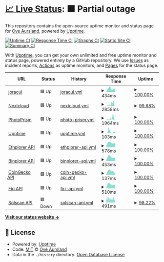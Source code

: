 # [📈 Live Status](https://jeircul.github.io/upptime/): <!--live status--> **🟧 Partial outage**

This repository contains the open-source uptime monitor and status page for [Ove Aursland](https://jeircul.github.io/upptime/), powered by [Upptime](https://github.com/upptime/upptime).

[![Uptime CI](https://github.com/jeircul/upptime/workflows/Uptime%20CI/badge.svg)](https://github.com/jeircul/upptime/actions?query=workflow%3A%22Uptime+CI%22)
[![Response Time CI](https://github.com/jeircul/upptime/workflows/Response%20Time%20CI/badge.svg)](https://github.com/jeircul/upptime/actions?query=workflow%3A%22Response+Time+CI%22)
[![Graphs CI](https://github.com/jeircul/upptime/workflows/Graphs%20CI/badge.svg)](https://github.com/jeircul/upptime/actions?query=workflow%3A%22Graphs+CI%22)
[![Static Site CI](https://github.com/jeircul/upptime/workflows/Static%20Site%20CI/badge.svg)](https://github.com/jeircul/upptime/actions?query=workflow%3A%22Static+Site+CI%22)
[![Summary CI](https://github.com/jeircul/upptime/workflows/Summary%20CI/badge.svg)](https://github.com/jeircul/upptime/actions?query=workflow%3A%22Summary+CI%22)

With [Upptime](https://upptime.js.org), you can get your own unlimited and free uptime monitor and status page, powered entirely by a GitHub repository. We use [Issues](https://github.com/jeircul/upptime/issues) as incident reports, [Actions](https://github.com/jeircul/upptime/actions) as uptime monitors, and [Pages](https://jeircul.github.io/upptime/) for the status page.

<!--start: status pages-->
<!-- This summary is generated by Upptime (https://github.com/upptime/upptime) -->
<!-- Do not edit this manually, your changes will be overwritten -->
<!-- prettier-ignore -->
| URL | Status | History | Response Time | Uptime |
| --- | ------ | ------- | ------------- | ------ |
| <img alt="" src="https://www.hypergridbusiness.com/wp-content/uploads/2014/04/DuckDNS-logo.jpg" height="13"> [joracul](https://www.joracul.duckdns.org/) | 🟩 Up | [joracul.yml](https://github.com/jeircul/upptime/commits/HEAD/history/joracul.yml) | <details><summary><img alt="Response time graph" src="./graphs/joracul/response-time-week.png" height="20"> 434ms</summary><br><a href="https://jeircul.github.io/upptime/history/joracul"><img alt="Response time 1932" src="https://img.shields.io/endpoint?url=https%3A%2F%2Fraw.githubusercontent.com%2Fjeircul%2Fupptime%2FHEAD%2Fapi%2Fjoracul%2Fresponse-time.json"></a><br><a href="https://jeircul.github.io/upptime/history/joracul"><img alt="24-hour response time 459" src="https://img.shields.io/endpoint?url=https%3A%2F%2Fraw.githubusercontent.com%2Fjeircul%2Fupptime%2FHEAD%2Fapi%2Fjoracul%2Fresponse-time-day.json"></a><br><a href="https://jeircul.github.io/upptime/history/joracul"><img alt="7-day response time 434" src="https://img.shields.io/endpoint?url=https%3A%2F%2Fraw.githubusercontent.com%2Fjeircul%2Fupptime%2FHEAD%2Fapi%2Fjoracul%2Fresponse-time-week.json"></a><br><a href="https://jeircul.github.io/upptime/history/joracul"><img alt="30-day response time 2207" src="https://img.shields.io/endpoint?url=https%3A%2F%2Fraw.githubusercontent.com%2Fjeircul%2Fupptime%2FHEAD%2Fapi%2Fjoracul%2Fresponse-time-month.json"></a><br><a href="https://jeircul.github.io/upptime/history/joracul"><img alt="1-year response time 1932" src="https://img.shields.io/endpoint?url=https%3A%2F%2Fraw.githubusercontent.com%2Fjeircul%2Fupptime%2FHEAD%2Fapi%2Fjoracul%2Fresponse-time-year.json"></a></details> | <details><summary><a href="https://jeircul.github.io/upptime/history/joracul">100.00%</a></summary><a href="https://jeircul.github.io/upptime/history/joracul"><img alt="All-time uptime 99.65%" src="https://img.shields.io/endpoint?url=https%3A%2F%2Fraw.githubusercontent.com%2Fjeircul%2Fupptime%2FHEAD%2Fapi%2Fjoracul%2Fuptime.json"></a><br><a href="https://jeircul.github.io/upptime/history/joracul"><img alt="24-hour uptime 100.00%" src="https://img.shields.io/endpoint?url=https%3A%2F%2Fraw.githubusercontent.com%2Fjeircul%2Fupptime%2FHEAD%2Fapi%2Fjoracul%2Fuptime-day.json"></a><br><a href="https://jeircul.github.io/upptime/history/joracul"><img alt="7-day uptime 100.00%" src="https://img.shields.io/endpoint?url=https%3A%2F%2Fraw.githubusercontent.com%2Fjeircul%2Fupptime%2FHEAD%2Fapi%2Fjoracul%2Fuptime-week.json"></a><br><a href="https://jeircul.github.io/upptime/history/joracul"><img alt="30-day uptime 99.64%" src="https://img.shields.io/endpoint?url=https%3A%2F%2Fraw.githubusercontent.com%2Fjeircul%2Fupptime%2FHEAD%2Fapi%2Fjoracul%2Fuptime-month.json"></a><br><a href="https://jeircul.github.io/upptime/history/joracul"><img alt="1-year uptime 99.65%" src="https://img.shields.io/endpoint?url=https%3A%2F%2Fraw.githubusercontent.com%2Fjeircul%2Fupptime%2FHEAD%2Fapi%2Fjoracul%2Fuptime-year.json"></a></details>
| <img alt="" src="https://nextcloud.joracul.duckdns.org/core/img/logo/logo.svg" height="13"> [Nextcloud](https://nextcloud.joracul.duckdns.org) | 🟩 Up | [nextcloud.yml](https://github.com/jeircul/upptime/commits/HEAD/history/nextcloud.yml) | <details><summary><img alt="Response time graph" src="./graphs/nextcloud/response-time-week.png" height="20"> 2858ms</summary><br><a href="https://jeircul.github.io/upptime/history/nextcloud"><img alt="Response time 2381" src="https://img.shields.io/endpoint?url=https%3A%2F%2Fraw.githubusercontent.com%2Fjeircul%2Fupptime%2FHEAD%2Fapi%2Fnextcloud%2Fresponse-time.json"></a><br><a href="https://jeircul.github.io/upptime/history/nextcloud"><img alt="24-hour response time 547" src="https://img.shields.io/endpoint?url=https%3A%2F%2Fraw.githubusercontent.com%2Fjeircul%2Fupptime%2FHEAD%2Fapi%2Fnextcloud%2Fresponse-time-day.json"></a><br><a href="https://jeircul.github.io/upptime/history/nextcloud"><img alt="7-day response time 2858" src="https://img.shields.io/endpoint?url=https%3A%2F%2Fraw.githubusercontent.com%2Fjeircul%2Fupptime%2FHEAD%2Fapi%2Fnextcloud%2Fresponse-time-week.json"></a><br><a href="https://jeircul.github.io/upptime/history/nextcloud"><img alt="30-day response time 2659" src="https://img.shields.io/endpoint?url=https%3A%2F%2Fraw.githubusercontent.com%2Fjeircul%2Fupptime%2FHEAD%2Fapi%2Fnextcloud%2Fresponse-time-month.json"></a><br><a href="https://jeircul.github.io/upptime/history/nextcloud"><img alt="1-year response time 2381" src="https://img.shields.io/endpoint?url=https%3A%2F%2Fraw.githubusercontent.com%2Fjeircul%2Fupptime%2FHEAD%2Fapi%2Fnextcloud%2Fresponse-time-year.json"></a></details> | <details><summary><a href="https://jeircul.github.io/upptime/history/nextcloud">99.68%</a></summary><a href="https://jeircul.github.io/upptime/history/nextcloud"><img alt="All-time uptime 99.57%" src="https://img.shields.io/endpoint?url=https%3A%2F%2Fraw.githubusercontent.com%2Fjeircul%2Fupptime%2FHEAD%2Fapi%2Fnextcloud%2Fuptime.json"></a><br><a href="https://jeircul.github.io/upptime/history/nextcloud"><img alt="24-hour uptime 100.00%" src="https://img.shields.io/endpoint?url=https%3A%2F%2Fraw.githubusercontent.com%2Fjeircul%2Fupptime%2FHEAD%2Fapi%2Fnextcloud%2Fuptime-day.json"></a><br><a href="https://jeircul.github.io/upptime/history/nextcloud"><img alt="7-day uptime 99.68%" src="https://img.shields.io/endpoint?url=https%3A%2F%2Fraw.githubusercontent.com%2Fjeircul%2Fupptime%2FHEAD%2Fapi%2Fnextcloud%2Fuptime-week.json"></a><br><a href="https://jeircul.github.io/upptime/history/nextcloud"><img alt="30-day uptime 99.47%" src="https://img.shields.io/endpoint?url=https%3A%2F%2Fraw.githubusercontent.com%2Fjeircul%2Fupptime%2FHEAD%2Fapi%2Fnextcloud%2Fuptime-month.json"></a><br><a href="https://jeircul.github.io/upptime/history/nextcloud"><img alt="1-year uptime 99.57%" src="https://img.shields.io/endpoint?url=https%3A%2F%2Fraw.githubusercontent.com%2Fjeircul%2Fupptime%2FHEAD%2Fapi%2Fnextcloud%2Fuptime-year.json"></a></details>
| <img alt="" src="https://photoprism.joracul.duckdns.org/static/icons/logo.svg" height="13"> [PhotoPrism](https://photoprism.joracul.duckdns.org) | 🟩 Up | [photo-prism.yml](https://github.com/jeircul/upptime/commits/HEAD/history/photo-prism.yml) | <details><summary><img alt="Response time graph" src="./graphs/photo-prism/response-time-week.png" height="20"> 1964ms</summary><br><a href="https://jeircul.github.io/upptime/history/photo-prism"><img alt="Response time 1987" src="https://img.shields.io/endpoint?url=https%3A%2F%2Fraw.githubusercontent.com%2Fjeircul%2Fupptime%2FHEAD%2Fapi%2Fphoto-prism%2Fresponse-time.json"></a><br><a href="https://jeircul.github.io/upptime/history/photo-prism"><img alt="24-hour response time 2121" src="https://img.shields.io/endpoint?url=https%3A%2F%2Fraw.githubusercontent.com%2Fjeircul%2Fupptime%2FHEAD%2Fapi%2Fphoto-prism%2Fresponse-time-day.json"></a><br><a href="https://jeircul.github.io/upptime/history/photo-prism"><img alt="7-day response time 1964" src="https://img.shields.io/endpoint?url=https%3A%2F%2Fraw.githubusercontent.com%2Fjeircul%2Fupptime%2FHEAD%2Fapi%2Fphoto-prism%2Fresponse-time-week.json"></a><br><a href="https://jeircul.github.io/upptime/history/photo-prism"><img alt="30-day response time 2028" src="https://img.shields.io/endpoint?url=https%3A%2F%2Fraw.githubusercontent.com%2Fjeircul%2Fupptime%2FHEAD%2Fapi%2Fphoto-prism%2Fresponse-time-month.json"></a><br><a href="https://jeircul.github.io/upptime/history/photo-prism"><img alt="1-year response time 1987" src="https://img.shields.io/endpoint?url=https%3A%2F%2Fraw.githubusercontent.com%2Fjeircul%2Fupptime%2FHEAD%2Fapi%2Fphoto-prism%2Fresponse-time-year.json"></a></details> | <details><summary><a href="https://jeircul.github.io/upptime/history/photo-prism">100.00%</a></summary><a href="https://jeircul.github.io/upptime/history/photo-prism"><img alt="All-time uptime 99.73%" src="https://img.shields.io/endpoint?url=https%3A%2F%2Fraw.githubusercontent.com%2Fjeircul%2Fupptime%2FHEAD%2Fapi%2Fphoto-prism%2Fuptime.json"></a><br><a href="https://jeircul.github.io/upptime/history/photo-prism"><img alt="24-hour uptime 100.00%" src="https://img.shields.io/endpoint?url=https%3A%2F%2Fraw.githubusercontent.com%2Fjeircul%2Fupptime%2FHEAD%2Fapi%2Fphoto-prism%2Fuptime-day.json"></a><br><a href="https://jeircul.github.io/upptime/history/photo-prism"><img alt="7-day uptime 100.00%" src="https://img.shields.io/endpoint?url=https%3A%2F%2Fraw.githubusercontent.com%2Fjeircul%2Fupptime%2FHEAD%2Fapi%2Fphoto-prism%2Fuptime-week.json"></a><br><a href="https://jeircul.github.io/upptime/history/photo-prism"><img alt="30-day uptime 99.71%" src="https://img.shields.io/endpoint?url=https%3A%2F%2Fraw.githubusercontent.com%2Fjeircul%2Fupptime%2FHEAD%2Fapi%2Fphoto-prism%2Fuptime-month.json"></a><br><a href="https://jeircul.github.io/upptime/history/photo-prism"><img alt="1-year uptime 99.73%" src="https://img.shields.io/endpoint?url=https%3A%2F%2Fraw.githubusercontent.com%2Fjeircul%2Fupptime%2FHEAD%2Fapi%2Fphoto-prism%2Fuptime-year.json"></a></details>
| <img alt="" src="https://raw.githubusercontent.com/upptime/upptime.js.org/master/static/img/logo.svg" height="13"> [Upptime](https://jeircul.github.io/upptime) | 🟩 Up | [upptime.yml](https://github.com/jeircul/upptime/commits/HEAD/history/upptime.yml) | <details><summary><img alt="Response time graph" src="./graphs/upptime/response-time-week.png" height="20"> 103ms</summary><br><a href="https://jeircul.github.io/upptime/history/upptime"><img alt="Response time 118" src="https://img.shields.io/endpoint?url=https%3A%2F%2Fraw.githubusercontent.com%2Fjeircul%2Fupptime%2FHEAD%2Fapi%2Fupptime%2Fresponse-time.json"></a><br><a href="https://jeircul.github.io/upptime/history/upptime"><img alt="24-hour response time 45" src="https://img.shields.io/endpoint?url=https%3A%2F%2Fraw.githubusercontent.com%2Fjeircul%2Fupptime%2FHEAD%2Fapi%2Fupptime%2Fresponse-time-day.json"></a><br><a href="https://jeircul.github.io/upptime/history/upptime"><img alt="7-day response time 103" src="https://img.shields.io/endpoint?url=https%3A%2F%2Fraw.githubusercontent.com%2Fjeircul%2Fupptime%2FHEAD%2Fapi%2Fupptime%2Fresponse-time-week.json"></a><br><a href="https://jeircul.github.io/upptime/history/upptime"><img alt="30-day response time 135" src="https://img.shields.io/endpoint?url=https%3A%2F%2Fraw.githubusercontent.com%2Fjeircul%2Fupptime%2FHEAD%2Fapi%2Fupptime%2Fresponse-time-month.json"></a><br><a href="https://jeircul.github.io/upptime/history/upptime"><img alt="1-year response time 118" src="https://img.shields.io/endpoint?url=https%3A%2F%2Fraw.githubusercontent.com%2Fjeircul%2Fupptime%2FHEAD%2Fapi%2Fupptime%2Fresponse-time-year.json"></a></details> | <details><summary><a href="https://jeircul.github.io/upptime/history/upptime">100.00%</a></summary><a href="https://jeircul.github.io/upptime/history/upptime"><img alt="All-time uptime 100.00%" src="https://img.shields.io/endpoint?url=https%3A%2F%2Fraw.githubusercontent.com%2Fjeircul%2Fupptime%2FHEAD%2Fapi%2Fupptime%2Fuptime.json"></a><br><a href="https://jeircul.github.io/upptime/history/upptime"><img alt="24-hour uptime 100.00%" src="https://img.shields.io/endpoint?url=https%3A%2F%2Fraw.githubusercontent.com%2Fjeircul%2Fupptime%2FHEAD%2Fapi%2Fupptime%2Fuptime-day.json"></a><br><a href="https://jeircul.github.io/upptime/history/upptime"><img alt="7-day uptime 100.00%" src="https://img.shields.io/endpoint?url=https%3A%2F%2Fraw.githubusercontent.com%2Fjeircul%2Fupptime%2FHEAD%2Fapi%2Fupptime%2Fuptime-week.json"></a><br><a href="https://jeircul.github.io/upptime/history/upptime"><img alt="30-day uptime 100.00%" src="https://img.shields.io/endpoint?url=https%3A%2F%2Fraw.githubusercontent.com%2Fjeircul%2Fupptime%2FHEAD%2Fapi%2Fupptime%2Fuptime-month.json"></a><br><a href="https://jeircul.github.io/upptime/history/upptime"><img alt="1-year uptime 100.00%" src="https://img.shields.io/endpoint?url=https%3A%2F%2Fraw.githubusercontent.com%2Fjeircul%2Fupptime%2FHEAD%2Fapi%2Fupptime%2Fuptime-year.json"></a></details>
| <img alt="" src="https://ethplorer.io/images/eth.png" height="13"> [Ethplorer API](https://api.ethplorer.io/getLastBlock?apiKey=freekey) | 🟩 Up | [ethplorer-api.yml](https://github.com/jeircul/upptime/commits/HEAD/history/ethplorer-api.yml) | <details><summary><img alt="Response time graph" src="./graphs/ethplorer-api/response-time-week.png" height="20"> 578ms</summary><br><a href="https://jeircul.github.io/upptime/history/ethplorer-api"><img alt="Response time 562" src="https://img.shields.io/endpoint?url=https%3A%2F%2Fraw.githubusercontent.com%2Fjeircul%2Fupptime%2FHEAD%2Fapi%2Fethplorer-api%2Fresponse-time.json"></a><br><a href="https://jeircul.github.io/upptime/history/ethplorer-api"><img alt="24-hour response time 551" src="https://img.shields.io/endpoint?url=https%3A%2F%2Fraw.githubusercontent.com%2Fjeircul%2Fupptime%2FHEAD%2Fapi%2Fethplorer-api%2Fresponse-time-day.json"></a><br><a href="https://jeircul.github.io/upptime/history/ethplorer-api"><img alt="7-day response time 578" src="https://img.shields.io/endpoint?url=https%3A%2F%2Fraw.githubusercontent.com%2Fjeircul%2Fupptime%2FHEAD%2Fapi%2Fethplorer-api%2Fresponse-time-week.json"></a><br><a href="https://jeircul.github.io/upptime/history/ethplorer-api"><img alt="30-day response time 587" src="https://img.shields.io/endpoint?url=https%3A%2F%2Fraw.githubusercontent.com%2Fjeircul%2Fupptime%2FHEAD%2Fapi%2Fethplorer-api%2Fresponse-time-month.json"></a><br><a href="https://jeircul.github.io/upptime/history/ethplorer-api"><img alt="1-year response time 562" src="https://img.shields.io/endpoint?url=https%3A%2F%2Fraw.githubusercontent.com%2Fjeircul%2Fupptime%2FHEAD%2Fapi%2Fethplorer-api%2Fresponse-time-year.json"></a></details> | <details><summary><a href="https://jeircul.github.io/upptime/history/ethplorer-api">100.00%</a></summary><a href="https://jeircul.github.io/upptime/history/ethplorer-api"><img alt="All-time uptime 100.00%" src="https://img.shields.io/endpoint?url=https%3A%2F%2Fraw.githubusercontent.com%2Fjeircul%2Fupptime%2FHEAD%2Fapi%2Fethplorer-api%2Fuptime.json"></a><br><a href="https://jeircul.github.io/upptime/history/ethplorer-api"><img alt="24-hour uptime 100.00%" src="https://img.shields.io/endpoint?url=https%3A%2F%2Fraw.githubusercontent.com%2Fjeircul%2Fupptime%2FHEAD%2Fapi%2Fethplorer-api%2Fuptime-day.json"></a><br><a href="https://jeircul.github.io/upptime/history/ethplorer-api"><img alt="7-day uptime 100.00%" src="https://img.shields.io/endpoint?url=https%3A%2F%2Fraw.githubusercontent.com%2Fjeircul%2Fupptime%2FHEAD%2Fapi%2Fethplorer-api%2Fuptime-week.json"></a><br><a href="https://jeircul.github.io/upptime/history/ethplorer-api"><img alt="30-day uptime 100.00%" src="https://img.shields.io/endpoint?url=https%3A%2F%2Fraw.githubusercontent.com%2Fjeircul%2Fupptime%2FHEAD%2Fapi%2Fethplorer-api%2Fuptime-month.json"></a><br><a href="https://jeircul.github.io/upptime/history/ethplorer-api"><img alt="1-year uptime 100.00%" src="https://img.shields.io/endpoint?url=https%3A%2F%2Fraw.githubusercontent.com%2Fjeircul%2Fupptime%2FHEAD%2Fapi%2Fethplorer-api%2Fuptime-year.json"></a></details>
| <img alt="" src="https://ethplorer.io/images/BNBb8c77482.png" height="13"> [Binplorer API](https://binplorer.com/images/0775fc6cdb5dbf3d709e494899708dab.png) | 🟩 Up | [binplorer-api.yml](https://github.com/jeircul/upptime/commits/HEAD/history/binplorer-api.yml) | <details><summary><img alt="Response time graph" src="./graphs/binplorer-api/response-time-week.png" height="20"> 453ms</summary><br><a href="https://jeircul.github.io/upptime/history/binplorer-api"><img alt="Response time 522" src="https://img.shields.io/endpoint?url=https%3A%2F%2Fraw.githubusercontent.com%2Fjeircul%2Fupptime%2FHEAD%2Fapi%2Fbinplorer-api%2Fresponse-time.json"></a><br><a href="https://jeircul.github.io/upptime/history/binplorer-api"><img alt="24-hour response time 375" src="https://img.shields.io/endpoint?url=https%3A%2F%2Fraw.githubusercontent.com%2Fjeircul%2Fupptime%2FHEAD%2Fapi%2Fbinplorer-api%2Fresponse-time-day.json"></a><br><a href="https://jeircul.github.io/upptime/history/binplorer-api"><img alt="7-day response time 453" src="https://img.shields.io/endpoint?url=https%3A%2F%2Fraw.githubusercontent.com%2Fjeircul%2Fupptime%2FHEAD%2Fapi%2Fbinplorer-api%2Fresponse-time-week.json"></a><br><a href="https://jeircul.github.io/upptime/history/binplorer-api"><img alt="30-day response time 531" src="https://img.shields.io/endpoint?url=https%3A%2F%2Fraw.githubusercontent.com%2Fjeircul%2Fupptime%2FHEAD%2Fapi%2Fbinplorer-api%2Fresponse-time-month.json"></a><br><a href="https://jeircul.github.io/upptime/history/binplorer-api"><img alt="1-year response time 522" src="https://img.shields.io/endpoint?url=https%3A%2F%2Fraw.githubusercontent.com%2Fjeircul%2Fupptime%2FHEAD%2Fapi%2Fbinplorer-api%2Fresponse-time-year.json"></a></details> | <details><summary><a href="https://jeircul.github.io/upptime/history/binplorer-api">100.00%</a></summary><a href="https://jeircul.github.io/upptime/history/binplorer-api"><img alt="All-time uptime 100.00%" src="https://img.shields.io/endpoint?url=https%3A%2F%2Fraw.githubusercontent.com%2Fjeircul%2Fupptime%2FHEAD%2Fapi%2Fbinplorer-api%2Fuptime.json"></a><br><a href="https://jeircul.github.io/upptime/history/binplorer-api"><img alt="24-hour uptime 100.00%" src="https://img.shields.io/endpoint?url=https%3A%2F%2Fraw.githubusercontent.com%2Fjeircul%2Fupptime%2FHEAD%2Fapi%2Fbinplorer-api%2Fuptime-day.json"></a><br><a href="https://jeircul.github.io/upptime/history/binplorer-api"><img alt="7-day uptime 100.00%" src="https://img.shields.io/endpoint?url=https%3A%2F%2Fraw.githubusercontent.com%2Fjeircul%2Fupptime%2FHEAD%2Fapi%2Fbinplorer-api%2Fuptime-week.json"></a><br><a href="https://jeircul.github.io/upptime/history/binplorer-api"><img alt="30-day uptime 100.00%" src="https://img.shields.io/endpoint?url=https%3A%2F%2Fraw.githubusercontent.com%2Fjeircul%2Fupptime%2FHEAD%2Fapi%2Fbinplorer-api%2Fuptime-month.json"></a><br><a href="https://jeircul.github.io/upptime/history/binplorer-api"><img alt="1-year uptime 100.00%" src="https://img.shields.io/endpoint?url=https%3A%2F%2Fraw.githubusercontent.com%2Fjeircul%2Fupptime%2FHEAD%2Fapi%2Fbinplorer-api%2Fuptime-year.json"></a></details>
| <img alt="" src="http://bitcoinist.com/wp-content/uploads/2014/06/CoinGecko_Logo-300x225.jpg" height="13"> [CoinGecko API](https://api.coingecko.com/api/v3/ping) | 🟩 Up | [coin-gecko-api.yml](https://github.com/jeircul/upptime/commits/HEAD/history/coin-gecko-api.yml) | <details><summary><img alt="Response time graph" src="./graphs/coin-gecko-api/response-time-week.png" height="20"> 137ms</summary><br><a href="https://jeircul.github.io/upptime/history/coin-gecko-api"><img alt="Response time 141" src="https://img.shields.io/endpoint?url=https%3A%2F%2Fraw.githubusercontent.com%2Fjeircul%2Fupptime%2FHEAD%2Fapi%2Fcoin-gecko-api%2Fresponse-time.json"></a><br><a href="https://jeircul.github.io/upptime/history/coin-gecko-api"><img alt="24-hour response time 57" src="https://img.shields.io/endpoint?url=https%3A%2F%2Fraw.githubusercontent.com%2Fjeircul%2Fupptime%2FHEAD%2Fapi%2Fcoin-gecko-api%2Fresponse-time-day.json"></a><br><a href="https://jeircul.github.io/upptime/history/coin-gecko-api"><img alt="7-day response time 137" src="https://img.shields.io/endpoint?url=https%3A%2F%2Fraw.githubusercontent.com%2Fjeircul%2Fupptime%2FHEAD%2Fapi%2Fcoin-gecko-api%2Fresponse-time-week.json"></a><br><a href="https://jeircul.github.io/upptime/history/coin-gecko-api"><img alt="30-day response time 145" src="https://img.shields.io/endpoint?url=https%3A%2F%2Fraw.githubusercontent.com%2Fjeircul%2Fupptime%2FHEAD%2Fapi%2Fcoin-gecko-api%2Fresponse-time-month.json"></a><br><a href="https://jeircul.github.io/upptime/history/coin-gecko-api"><img alt="1-year response time 141" src="https://img.shields.io/endpoint?url=https%3A%2F%2Fraw.githubusercontent.com%2Fjeircul%2Fupptime%2FHEAD%2Fapi%2Fcoin-gecko-api%2Fresponse-time-year.json"></a></details> | <details><summary><a href="https://jeircul.github.io/upptime/history/coin-gecko-api">100.00%</a></summary><a href="https://jeircul.github.io/upptime/history/coin-gecko-api"><img alt="All-time uptime 99.97%" src="https://img.shields.io/endpoint?url=https%3A%2F%2Fraw.githubusercontent.com%2Fjeircul%2Fupptime%2FHEAD%2Fapi%2Fcoin-gecko-api%2Fuptime.json"></a><br><a href="https://jeircul.github.io/upptime/history/coin-gecko-api"><img alt="24-hour uptime 100.00%" src="https://img.shields.io/endpoint?url=https%3A%2F%2Fraw.githubusercontent.com%2Fjeircul%2Fupptime%2FHEAD%2Fapi%2Fcoin-gecko-api%2Fuptime-day.json"></a><br><a href="https://jeircul.github.io/upptime/history/coin-gecko-api"><img alt="7-day uptime 100.00%" src="https://img.shields.io/endpoint?url=https%3A%2F%2Fraw.githubusercontent.com%2Fjeircul%2Fupptime%2FHEAD%2Fapi%2Fcoin-gecko-api%2Fuptime-week.json"></a><br><a href="https://jeircul.github.io/upptime/history/coin-gecko-api"><img alt="30-day uptime 99.96%" src="https://img.shields.io/endpoint?url=https%3A%2F%2Fraw.githubusercontent.com%2Fjeircul%2Fupptime%2FHEAD%2Fapi%2Fcoin-gecko-api%2Fuptime-month.json"></a><br><a href="https://jeircul.github.io/upptime/history/coin-gecko-api"><img alt="1-year uptime 99.97%" src="https://img.shields.io/endpoint?url=https%3A%2F%2Fraw.githubusercontent.com%2Fjeircul%2Fupptime%2FHEAD%2Fapi%2Fcoin-gecko-api%2Fuptime-year.json"></a></details>
| <img alt="" src="https://kryptoguiden.no/wp-content/uploads/2021/10/firilogo.png" height="13"> [Firi API](https://api.firi.com/time) | 🟩 Up | [firi-api.yml](https://github.com/jeircul/upptime/commits/HEAD/history/firi-api.yml) | <details><summary><img alt="Response time graph" src="./graphs/firi-api/response-time-week.png" height="20"> 510ms</summary><br><a href="https://jeircul.github.io/upptime/history/firi-api"><img alt="Response time 568" src="https://img.shields.io/endpoint?url=https%3A%2F%2Fraw.githubusercontent.com%2Fjeircul%2Fupptime%2FHEAD%2Fapi%2Ffiri-api%2Fresponse-time.json"></a><br><a href="https://jeircul.github.io/upptime/history/firi-api"><img alt="24-hour response time 422" src="https://img.shields.io/endpoint?url=https%3A%2F%2Fraw.githubusercontent.com%2Fjeircul%2Fupptime%2FHEAD%2Fapi%2Ffiri-api%2Fresponse-time-day.json"></a><br><a href="https://jeircul.github.io/upptime/history/firi-api"><img alt="7-day response time 510" src="https://img.shields.io/endpoint?url=https%3A%2F%2Fraw.githubusercontent.com%2Fjeircul%2Fupptime%2FHEAD%2Fapi%2Ffiri-api%2Fresponse-time-week.json"></a><br><a href="https://jeircul.github.io/upptime/history/firi-api"><img alt="30-day response time 578" src="https://img.shields.io/endpoint?url=https%3A%2F%2Fraw.githubusercontent.com%2Fjeircul%2Fupptime%2FHEAD%2Fapi%2Ffiri-api%2Fresponse-time-month.json"></a><br><a href="https://jeircul.github.io/upptime/history/firi-api"><img alt="1-year response time 568" src="https://img.shields.io/endpoint?url=https%3A%2F%2Fraw.githubusercontent.com%2Fjeircul%2Fupptime%2FHEAD%2Fapi%2Ffiri-api%2Fresponse-time-year.json"></a></details> | <details><summary><a href="https://jeircul.github.io/upptime/history/firi-api">100.00%</a></summary><a href="https://jeircul.github.io/upptime/history/firi-api"><img alt="All-time uptime 100.00%" src="https://img.shields.io/endpoint?url=https%3A%2F%2Fraw.githubusercontent.com%2Fjeircul%2Fupptime%2FHEAD%2Fapi%2Ffiri-api%2Fuptime.json"></a><br><a href="https://jeircul.github.io/upptime/history/firi-api"><img alt="24-hour uptime 100.00%" src="https://img.shields.io/endpoint?url=https%3A%2F%2Fraw.githubusercontent.com%2Fjeircul%2Fupptime%2FHEAD%2Fapi%2Ffiri-api%2Fuptime-day.json"></a><br><a href="https://jeircul.github.io/upptime/history/firi-api"><img alt="7-day uptime 100.00%" src="https://img.shields.io/endpoint?url=https%3A%2F%2Fraw.githubusercontent.com%2Fjeircul%2Fupptime%2FHEAD%2Fapi%2Ffiri-api%2Fuptime-week.json"></a><br><a href="https://jeircul.github.io/upptime/history/firi-api"><img alt="30-day uptime 100.00%" src="https://img.shields.io/endpoint?url=https%3A%2F%2Fraw.githubusercontent.com%2Fjeircul%2Fupptime%2FHEAD%2Fapi%2Ffiri-api%2Fuptime-month.json"></a><br><a href="https://jeircul.github.io/upptime/history/firi-api"><img alt="1-year uptime 100.00%" src="https://img.shields.io/endpoint?url=https%3A%2F%2Fraw.githubusercontent.com%2Fjeircul%2Fupptime%2FHEAD%2Fapi%2Ffiri-api%2Fuptime-year.json"></a></details>
| <img alt="" src="https://solscan.io/static/media/solana-sol-logo.b612f1402147c92338bed5af1879b175.svg" height="13"> [Solscan API](https://public-api.solscan.io/block/last?limit=10) | 🟥 Down | [solscan-api.yml](https://github.com/jeircul/upptime/commits/HEAD/history/solscan-api.yml) | <details><summary><img alt="Response time graph" src="./graphs/solscan-api/response-time-week.png" height="20"> 491ms</summary><br><a href="https://jeircul.github.io/upptime/history/solscan-api"><img alt="Response time 585" src="https://img.shields.io/endpoint?url=https%3A%2F%2Fraw.githubusercontent.com%2Fjeircul%2Fupptime%2FHEAD%2Fapi%2Fsolscan-api%2Fresponse-time.json"></a><br><a href="https://jeircul.github.io/upptime/history/solscan-api"><img alt="24-hour response time 468" src="https://img.shields.io/endpoint?url=https%3A%2F%2Fraw.githubusercontent.com%2Fjeircul%2Fupptime%2FHEAD%2Fapi%2Fsolscan-api%2Fresponse-time-day.json"></a><br><a href="https://jeircul.github.io/upptime/history/solscan-api"><img alt="7-day response time 491" src="https://img.shields.io/endpoint?url=https%3A%2F%2Fraw.githubusercontent.com%2Fjeircul%2Fupptime%2FHEAD%2Fapi%2Fsolscan-api%2Fresponse-time-week.json"></a><br><a href="https://jeircul.github.io/upptime/history/solscan-api"><img alt="30-day response time 574" src="https://img.shields.io/endpoint?url=https%3A%2F%2Fraw.githubusercontent.com%2Fjeircul%2Fupptime%2FHEAD%2Fapi%2Fsolscan-api%2Fresponse-time-month.json"></a><br><a href="https://jeircul.github.io/upptime/history/solscan-api"><img alt="1-year response time 585" src="https://img.shields.io/endpoint?url=https%3A%2F%2Fraw.githubusercontent.com%2Fjeircul%2Fupptime%2FHEAD%2Fapi%2Fsolscan-api%2Fresponse-time-year.json"></a></details> | <details><summary><a href="https://jeircul.github.io/upptime/history/solscan-api">98.22%</a></summary><a href="https://jeircul.github.io/upptime/history/solscan-api"><img alt="All-time uptime 91.61%" src="https://img.shields.io/endpoint?url=https%3A%2F%2Fraw.githubusercontent.com%2Fjeircul%2Fupptime%2FHEAD%2Fapi%2Fsolscan-api%2Fuptime.json"></a><br><a href="https://jeircul.github.io/upptime/history/solscan-api"><img alt="24-hour uptime 93.00%" src="https://img.shields.io/endpoint?url=https%3A%2F%2Fraw.githubusercontent.com%2Fjeircul%2Fupptime%2FHEAD%2Fapi%2Fsolscan-api%2Fuptime-day.json"></a><br><a href="https://jeircul.github.io/upptime/history/solscan-api"><img alt="7-day uptime 98.22%" src="https://img.shields.io/endpoint?url=https%3A%2F%2Fraw.githubusercontent.com%2Fjeircul%2Fupptime%2FHEAD%2Fapi%2Fsolscan-api%2Fuptime-week.json"></a><br><a href="https://jeircul.github.io/upptime/history/solscan-api"><img alt="30-day uptime 94.71%" src="https://img.shields.io/endpoint?url=https%3A%2F%2Fraw.githubusercontent.com%2Fjeircul%2Fupptime%2FHEAD%2Fapi%2Fsolscan-api%2Fuptime-month.json"></a><br><a href="https://jeircul.github.io/upptime/history/solscan-api"><img alt="1-year uptime 91.61%" src="https://img.shields.io/endpoint?url=https%3A%2F%2Fraw.githubusercontent.com%2Fjeircul%2Fupptime%2FHEAD%2Fapi%2Fsolscan-api%2Fuptime-year.json"></a></details>

<!--end: status pages-->

[**Visit our status website →**](https://jeircul.github.io/upptime/)

## 📄 License

- Powered by: [Upptime](https://github.com/upptime/upptime)
- Code: [MIT](./LICENSE) © [Ove Aursland](https://demo.upptime.js.org)
- Data in the `./history` directory: [Open Database License](https://opendatacommons.org/licenses/odbl/1-0/)
